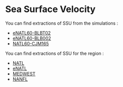 # Sea Surface Velocity

You can find extractions of SSU from the simulations :
  - [eNATL60-BLBT02](SSUV-eNATL60-BLBT02.md)
  - [eNATL60-BLB002](SSUV-eNATL60-BLB002.md)
  - [NATL60-CJM165](SSUV-NATL60-CJM165.md)
  
You can find extractions of SSU for the region :
  - [NATL](SSUV-NATL.md)
  - [eNATL](SSUV-eNATL.md)
  - [MEDWEST](SSUV-MEDWEST.md)
  - [NANFL](SSUV-NANFL.md)

